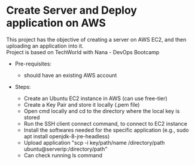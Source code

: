 # Create Server and Deploy application on AWS

This project has the objective of creating a server on AWS EC2, and then uploading an application into it.
<br>
Project is based on TechWorld with Nana - DevOps Bootcamp

- Pre-requisites:
  - should have an existing AWS account
 
- Steps:
  - Create an Ubuntu EC2 instance in AWS (can use free-tier)
  - Create a Key Pair and store it locally (.pem file)
  - Open cmd locally and cd to the directory where the local key is stored
  - Run the SSH client connect command, to connect to EC2 instance
  - Install the softwares needed for the specific application (e.g., sudo apt install openjdk-8-jre-headless)
  - Upload application "scp -i key/path/name /directory/path ubuntu@serverip:/directory/path"
  - Can check running ls command
